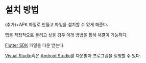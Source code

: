 # 설치 방법 
(추가)+APK 파일로 만들고 파일을 설치할 수 있게 해준다.

앱을 직접적으로 돌리고 싶을 경우 아래 방법을 통해 해결이 가능하다.

[Flutter SDK](https://docs.flutter.dev/get-started/install/windows) 파일을 다운 받는다. 

[Visual Studio](https://code.visualstudio.com/Download)혹은 [Android Studio](https://developer.android.com/studio)를 다운받아 프로그램을 실행할 수 있다.

